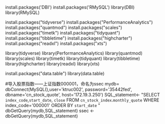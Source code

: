install.packages('DBI')
install.packages('RMySQL')
library(DBI)
library(RMySQL)

install.packages("tidyverse")
install.packages("PerformanceAnalytics")
install.packages("quantmod")
install.packages("scales")
install.packages("timetk")
install.packages("tidyquant")
install.packages("tibbletime")
install.packages("highcharter")
install.packages("readxl")
install.packages("xts")

library(tidyverse)
library(PerformanceAnalytics)
library(quantmod)
library(scales)
library(timetk)
library(tidyquant)
library(tibbletime)
library(highcharter)
library(readxl)
library(xts)  

install.packages("data.table")
library(data.table)

#导入股票指数——上证指数000001，命名为ssec
mydb= dbConnect(MySQL(),user='ktruc002', password='35442fed', dbname='cn_stock_quote', host='172.19.3.250') 
SQL_statement<- "SELECT  `index_code`,`start_date`,  `close`
FROM `cn_stock_index`.`monthly_quote`
WHERE index_code='000001' 
ORDER BY `start_date` "
dbGetQuery(mydb,SQL_statement)
ssec <- dbGetQuery(mydb,SQL_statement)
